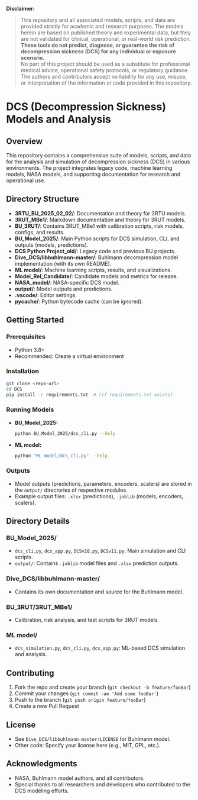 **Disclaimer:**
> This repository and all associated models, scripts, and data are provided strictly for academic and research purposes. The models herein are based on published theory and experimental data, but they are not validated for clinical, operational, or real-world risk prediction.  
> **These tools do not predict, diagnose, or guarantee the risk of decompression sickness (DCS) for any individual or exposure scenario.**  
> No part of this project should be used as a substitute for professional medical advice, operational safety protocols, or regulatory guidance.  
> The authors and contributors accept no liability for any use, misuse, or interpretation of the information or code provided in this repository.

# DCS (Decompression Sickness) Models and Analysis

## Overview
This repository contains a comprehensive suite of models, scripts, and data for the analysis and simulation of decompression sickness (DCS) in various environments. The project integrates legacy code, machine learning models, NASA models, and supporting documentation for research and operational use.

## Directory Structure
- **3RTU_BU_2025_02_02/**: Documentation and theory for 3RTU models.
- **3RUT_MBe1/**: Markdown documentation and theory for 3RUT models.
- **BU_3RUT/**: Contains 3RUT_MBe1 with calibration scripts, risk models, configs, and results.
- **BU_Model_2025/**: Main Python scripts for DCS simulation, CLI, and outputs (models, predictions).
- **DCS Python Project_old/**: Legacy code and previous BU projects.
- **Dive_DCS/libbuhlmann-master/**: Buhlmann decompression model implementation (with its own README).
- **ML model/**: Machine learning scripts, results, and visualizations.
- **Model_Rel_Candidate/**: Candidate models and metrics for release.
- **NASA_model/**: NASA-specific DCS model.
- **output/**: Model outputs and predictions.
- **.vscode/**: Editor settings.
- **__pycache__/**: Python bytecode cache (can be ignored).

## Getting Started
### Prerequisites
- Python 3.8+
- Recommended: Create a virtual environment

### Installation
```sh
git clone <repo-url>
cd DCS
pip install -r requirements.txt  # (if requirements.txt exists)
```

### Running Models
- **BU_Model_2025:**
  ```sh
  python BU_Model_2025/dcs_cli.py --help
  ```
- **ML model:**
  ```sh
  python "ML model/dcs_cli.py" --help
  ```

### Outputs
- Model outputs (predictions, parameters, encoders, scalers) are stored in the `output/` directories of respective modules.
- Example output files: `.xlsx` (predictions), `.joblib` (models, encoders, scalers).

## Directory Details
### BU_Model_2025/
- `dcs_cli.py`, `dcs_app.py`, `DCSv10.py`, `DCSv11.py`: Main simulation and CLI scripts.
- `output/`: Contains `.joblib` model files and `.xlsx` prediction outputs.

### Dive_DCS/libbuhlmann-master/
- Contains its own documentation and source for the Buhlmann model.

### BU_3RUT/3RUT_MBe1/
- Calibration, risk analysis, and test scripts for 3RUT models.

### ML model/
- `dcs_simulation.py`, `dcs_cli.py`, `dcs_app.py`: ML-based DCS simulation and analysis.

## Contributing
1. Fork the repo and create your branch (`git checkout -b feature/fooBar`)
2. Commit your changes (`git commit -am 'Add some fooBar'`)
3. Push to the branch (`git push origin feature/fooBar`)
4. Create a new Pull Request

## License
- See `Dive_DCS/libbuhlmann-master/LICENSE` for Buhlmann model.
- Other code: Specify your license here (e.g., MIT, GPL, etc.).

## Acknowledgments
- NASA, Buhlmann model authors, and all contributors.
- Special thanks to all researchers and developers who contributed to the DCS modeling efforts. 